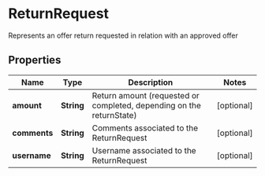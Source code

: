 

# ReturnRequest

Represents an offer return requested in relation with an approved offer

## Properties

| Name | Type | Description | Notes |
|------------ | ------------- | ------------- | -------------|
|**amount** | **String** | Return amount (requested or completed, depending on the returnState) |  [optional] |
|**comments** | **String** | Comments associated to the ReturnRequest |  [optional] |
|**username** | **String** | Username associated to the ReturnRequest |  [optional] |



